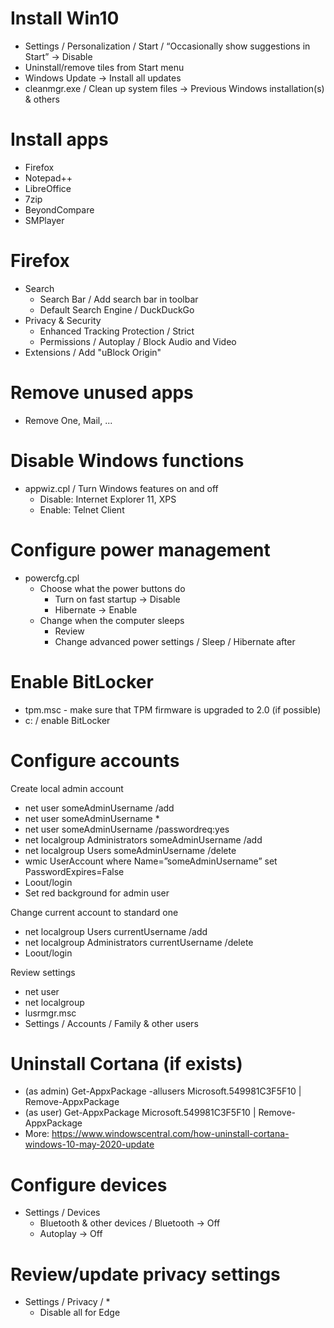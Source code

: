 # Install Win10

  * Settings / Personalization / Start / “Occasionally show suggestions in Start” -> Disable
  * Uninstall/remove tiles from Start menu
  * Windows Update -> Install all updates
  * cleanmgr.exe / Clean up system files -> Previous Windows installation(s) & others


# Install apps

  * Firefox
  * Notepad++
  * LibreOffice
  * 7zip
  * BeyondCompare
  * SMPlayer


# Firefox

  * Search
    * Search Bar / Add search bar in toolbar
    * Default Search Engine / DuckDuckGo
  * Privacy & Security
    * Enhanced Tracking Protection / Strict
    * Permissions / Autoplay / Block Audio and Video
  * Extensions / Add "uBlock Origin"


# Remove unused apps

  * Remove One, Mail, ...


# Disable Windows functions

  * appwiz.cpl / Turn Windows features on and off
    * Disable: Internet Explorer 11, XPS
    * Enable: Telnet Client


# Configure power management

  * powercfg.cpl
    * Choose what the power buttons do
      * Turn on fast startup -> Disable
      * Hibernate -> Enable
    * Change when the computer sleeps
      * Review
      * Change advanced power settings / Sleep / Hibernate after


# Enable BitLocker

  * tpm.msc - make sure that TPM firmware is upgraded to 2.0 (if possible)
  * c: / enable BitLocker


# Configure accounts

Create local admin account

  * net user someAdminUsername /add
  * net user someAdminUsername *
  * net user someAdminUsername /passwordreq:yes
  * net localgroup Administrators someAdminUsername /add
  * net localgroup Users someAdminUsername /delete
  * wmic UserAccount where Name=”someAdminUsername” set PasswordExpires=False
  * Loout/login
  * Set red background for admin user

Change current account to standard one

  * net localgroup Users currentUsername /add
  * net localgroup Administrators currentUsername /delete
  * Loout/login
 
Review settings

  * net user
  * net localgroup
  * lusrmgr.msc
  * Settings / Accounts / Family & other users


# Uninstall Cortana (if exists)

  * (as admin) Get-AppxPackage -allusers Microsoft.549981C3F5F10 | Remove-AppxPackage
  * (as user) Get-AppxPackage Microsoft.549981C3F5F10 | Remove-AppxPackage
  * More: https://www.windowscentral.com/how-uninstall-cortana-windows-10-may-2020-update


# Configure devices

  * Settings / Devices
    * Bluetooth & other devices / Bluetooth -> Off
    * Autoplay -> Off


# Review/update privacy settings

  * Settings / Privacy / *
    * Disable all for Edge

